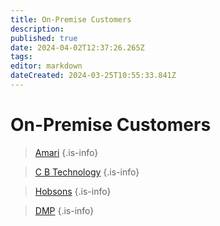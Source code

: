 ```yaml
---
title: On-Premise Customers
description: 
published: true
date: 2024-04-02T12:37:26.265Z
tags: 
editor: markdown
dateCreated: 2024-03-25T10:55:33.841Z
---
```


# On-Premise Customers

> [Amari](/On-PremiseCustomers/Amari)
{.is-info}

> [C B Technology](/On-PremiseCustomer/CBT)
{.is-info}

> [Hobsons](/On-PremiseCustomers/Hobsons)
{.is-info}

> [DMP](/On-PremiseCustomers/DMP)
{.is-info}


